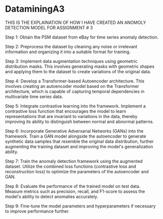 # DataminingA3

THIS IS THE EXPLAINATION OF HOW I HAVE CREATED AN ANOMOLY DETECTION MODEL FOR ASSIGNMENT # 3


Step 1: Obtain the PSM dataset from eBay for time series anomaly detection.

Step 2: Preprocess the dataset by cleaning any noise or irrelevant information and organizing it into a suitable format for training.

Step 3: Implement data augmentation techniques using geometric distribution masks. This involves generating masks with geometric shapes and applying them to the dataset to create variations of the original data.

Step 4: Develop a Transformer-based Autoencoder architecture. This involves creating an autoencoder model based on the Transformer architecture, which is capable of capturing temporal dependencies in multivariate time series data.

Step 5: Integrate contrastive learning into the framework. Implement a contrastive loss function that encourages the model to learn representations that are invariant to variations in the data, thereby improving its ability to distinguish between normal and abnormal patterns.

Step 6: Incorporate Generative Adversarial Networks (GANs) into the framework. Train a GAN model alongside the autoencoder to generate synthetic data samples that resemble the original data distribution, further augmenting the training dataset and improving the model's generalization ability.

Step 7: Train the anomaly detection framework using the augmented dataset. Utilize the combined loss functions (contrastive loss and reconstruction loss) to optimize the parameters of the autoencoder and GAN.

Step 8: Evaluate the performance of the trained model on test data. Measure metrics such as precision, recall, and F1-score to assess the model's ability to detect anomalies accurately.

Step 9: Fine-tune the model parameters and hyperparameters if necessary to improve performance further.
